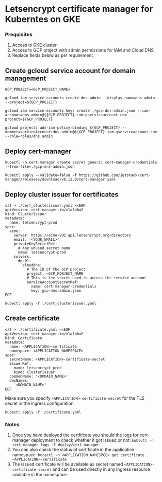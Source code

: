 # Letsencrypt certificate manager for Kuberntes on GKE 

### Prequisites

1. Access to GKE cluster
2. Access to GCP project with admin permissions for IAM and Cloud DNS
3. Replace fields below as per requirement


## Create gcloud service account for domain management

```
GCP_PROJECT=<GCP_PROJECT_NAME>

gcloud iam service-accounts create dns-admin --display-name=dns-admin --project=${GCP_PROJECT}

gcloud iam service-accounts keys create ./gcp-dns-admin.json --iam-account=dns-admin@${GCP_PROJECT}.iam.gserviceaccount.com --project=${GCP_PROJECT}

gcloud projects add-iam-policy-binding ${GCP_PROJECT} --member=serviceAccount:dns-admin@${GCP_PROJECT}.iam.gserviceaccount.com --role=roles/dns.admin

``` 

## Deploy cert-manager

```
kubectl -n cert-manager create secret generic cert-manager-credentials --from-file=./gcp-dns-admin.json

kubectl apply --validate=false -f https://github.com/jetstack/cert-manager/releases/download/v0.12.0/cert-manager.yaml
```

## Deploy cluster issuer for certificates

```
cat > ./cert_clusterissuer.yaml <<EOF
apiVersion: cert-manager.io/v1alpha2
kind: ClusterIssuer
metadata:
  name: letsencrypt-prod
spec:
  acme:
    server: https://acme-v02.api.letsencrypt.org/directory
    email: '<YOUR_EMAIL>'
    privateKeySecretRef:
      # Any unused secret name	
      name: letsencrypt-prod
    solvers:
    - dns01:
        clouddns:
          # The ID of the GCP project
          project: <GCP_PORJECT_NAME
          # This is the secret used to access the service account
          serviceAccountSecretRef:
            name: cert-manager-credentials
            key: gcp-dns-admin.json
EOF
```
```
kubectl apply -f ./cert_clusterissuer.yaml
```


## Create certificate

```
cat > ./certificate.yaml <<EOF
apiVersion: cert-manager.io/v1alpha2
kind: Certificate
metadata:
  name: <APPLICATION>-certificate
  namespace: <APPLICATION_NAMESPACE>
spec:
  secretName: <APPLICATION>-certificate-secret
  issuerRef:
    name: letsencrypt-prod
    kind: ClusterIssuer
  commonName: '<DOMAIN_NAME>'
  dnsNames:
  - '<DOMAIN_NAME>'
EOF
```
Make sure you specify `<APPLICATION>-certificate-secret` for the TLS secret in the ingress configuration

```
kubectl apply -f ./certificate.yaml
```

### Notes

1. Once you have deployed the certfifcate you should the logs for cert-manager deployment to check whether it got issued or not: `kubectl -n cert-manager logs -f deploy/cert-manager`
2. You can also check the status of certificate in the application namespace: `kubectl -n <APPLICATION_NAMESPCE> get certificate <APPLICATION>-certificate`
3. The issued certificate will be available as secret named `<APPLICATION>-certificate-secret` and can be used directly in any Ingress resource available in the namespace. 
  